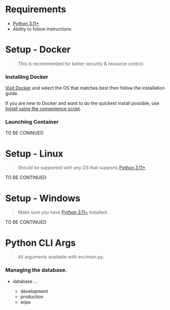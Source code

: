 # Requirements
* [Python 3.11+](https://www.python.org/downloads/) 
* Ability to follow instructions.



# Setup - Docker
> This is recommended for better security & resource control.
### Installing Docker
[Visit Docker](https://docs.docker.com/engine/install/) and select the OS that matches best then follow the installation guide.

If you are new to Docker and want to do the quickest install possible, use [Install using the convenience script](https://docs.docker.com/engine/install/debian/#install-using-the-convenience-script).

### Launching Container
TO BE CONINUED

# Setup - Linux
> Should be supported with any OS that supports [Python 3.11+](https://www.python.org/downloads/) 

TO BE CONTINUED

# Setup - Windows
> Make sure you have [Python 3.11+](https://www.python.org/downloads/) installed.

TO BE CONTINUED

# Python CLI Args
> All arguments available with src/main.py.

### Managing the database.
* database ...
    
    * development
    * production
    * wipe